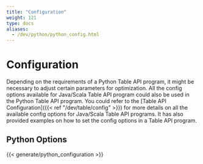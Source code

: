 ```yaml
---
title: "Configuration"
weight: 121
type: docs
aliases:
  - /dev/python/python_config.html
---
```

<!--
Licensed to the Apache Software Foundation (ASF) under one
or more contributor license agreements.  See the NOTICE file
distributed with this work for additional information
regarding copyright ownership.  The ASF licenses this file
to you under the Apache License, Version 2.0 (the
"License"); you may not use this file except in compliance
with the License.  You may obtain a copy of the License at

  http://www.apache.org/licenses/LICENSE-2.0

Unless required by applicable law or agreed to in writing,
software distributed under the License is distributed on an
"AS IS" BASIS, WITHOUT WARRANTIES OR CONDITIONS OF ANY
KIND, either express or implied.  See the License for the
specific language governing permissions and limitations
under the License.
-->

# Configuration

Depending on the requirements of a Python Table API program, it might be necessary to adjust certain parameters for optimization.
All the config options available for Java/Scala Table API program could also be used in the Python Table API program.
You could refer to the [Table API Configuration]({{< ref "/dev/table/config" >}}) for more details on all the available config options for Java/Scala Table API programs.
It has also provided examples on how to set the config options in a Table API program.

## Python Options

{{< generate/python_configuration >}}
